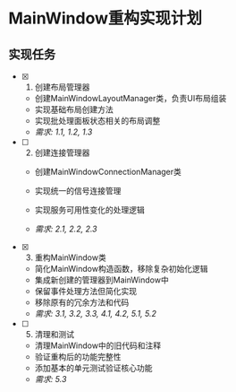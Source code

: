 # MainWindow重构实现计划

## 实现任务

- [x] 1. 创建布局管理器


  - 创建MainWindowLayoutManager类，负责UI布局组装
  - 实现基础布局创建方法
  - 实现批处理面板状态相关的布局调整
  - _需求: 1.1, 1.2, 1.3_



- [ ] 2. 创建连接管理器





  - 创建MainWindowConnectionManager类
  - 实现统一的信号连接管理


  - 实现服务可用性变化的处理逻辑
  - _需求: 2.1, 2.2, 2.3_

- [x] 3. 重构MainWindow类


  - 简化MainWindow构造函数，移除复杂初始化逻辑
  - 集成新创建的管理器到MainWindow中
  - 保留事件处理方法但简化实现
  - 移除原有的冗余方法和代码
  - _需求: 3.1, 3.2, 3.3, 4.1, 4.2, 5.1, 5.2_


- [ ] 5. 清理和测试


  - 清理MainWindow中的旧代码和注释
  - 验证重构后的功能完整性
  - 添加基本的单元测试验证核心功能
  - _需求: 5.3_
